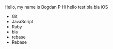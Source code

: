 Hello, my name is Bogdan P
Hi hello
test bla bla
iOS 
* Git
* JavaScript
* Ruby
* bla
* rebase
* Rebase




